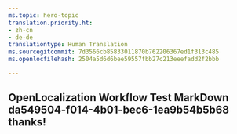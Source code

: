 ```yaml
---
ms.topic: hero-topic
translation.priority.ht:
- zh-cn
- de-de
translationtype: Human Translation
ms.sourcegitcommit: 7d3566cb85833011870b762206367ed1f313c485
ms.openlocfilehash: 2504a5d6d6bee59557fbb27c213eeefadd2f2bbb

---
```

## OpenLocalization Workflow Test MarkDown da549504-f014-4b01-bec6-1ea9b54b5b68 thanks!



<!--HONumber=Aug16_HO1-->


